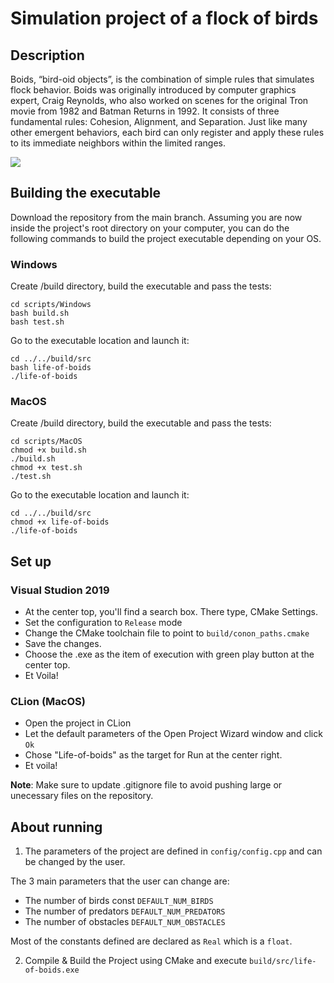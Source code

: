 # Simulation project of a flock of birds

## Description

Boids, “bird-oid objects”, is the combination of simple rules that simulates flock behavior. Boids was originally introduced by computer graphics expert, Craig Reynolds, who also worked on scenes for the original Tron movie from 1982 and Batman Returns in 1992. It consists of three fundamental rules: Cohesion, Alignment, and Separation. Just like many other emergent behaviors, each bird can only register and apply these rules to its immediate neighbors within the limited ranges.

![](extras/life-of-boids.gif)
 
## Building the executable

Download the repository from the main branch. Assuming you are now inside the project's root directory on your computer, you can do the following commands to build the project executable depending on your OS.

### Windows
Create /build directory, build the executable and pass the tests:
```
cd scripts/Windows
bash build.sh
bash test.sh
```

Go to the executable location and launch it:
```
cd ../../build/src
bash life-of-boids
./life-of-boids
```

### MacOS
Create /build directory, build the executable and pass the tests:
```
cd scripts/MacOS
chmod +x build.sh
./build.sh
chmod +x test.sh
./test.sh
```

Go to the executable location and launch it:
```
cd ../../build/src
chmod +x life-of-boids
./life-of-boids
```

## Set up

### Visual Studion 2019
- At the center top, you'll find a search box. There type, CMake Settings.
- Set the configuration to `Release` mode
- Change the CMake toolchain file to point to `build/conon_paths.cmake`
- Save the changes.
- Choose the .exe as the item of execution with green play button at the center top.
- Et Voila!

### CLion (MacOS)
- Open the project in CLion
- Let the default parameters of the Open Project Wizard window and click ```Ok```
- Chose "Life-of-boids" as the target for Run at the center right.
- Et voila!


**Note**: Make sure to update .gitignore file to avoid pushing large or unecessary files on the repository.

## About running
1. The parameters of the project are defined in ```config/config.cpp``` and can be changed by the user.

The 3 main parameters that the user can change are:
- The number of birds const ```DEFAULT_NUM_BIRDS```
- The number of predators ```DEFAULT_NUM_PREDATORS```
- The number of obstacles ```DEFAULT_NUM_OBSTACLES```

Most of the constants defined are declared as `Real` which is a `float`.

2. Compile & Build the Project using CMake and execute `build/src/life-of-boids.exe` 
